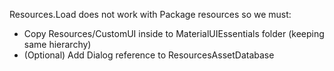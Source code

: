 Resources.Load does not work with Package resources so we must:
* Copy Resources/CustomUI inside to MaterialUIEssentials folder (keeping same hierarchy)
* (Optional) Add Dialog reference to ResourcesAssetDatabase